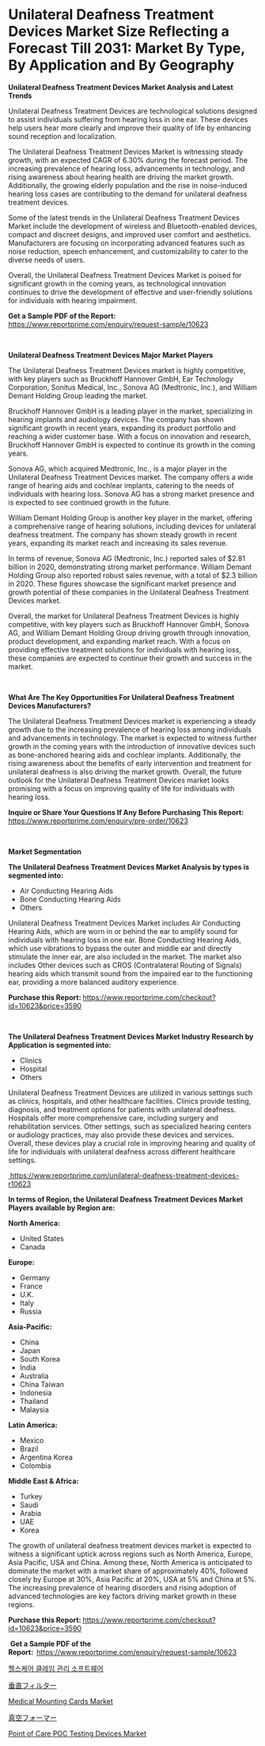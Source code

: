 <p><h1>Unilateral Deafness Treatment Devices Market Size Reflecting a Forecast Till 2031: Market By Type, By Application and By Geography</h1></p><p><strong>Unilateral Deafness Treatment Devices Market Analysis and Latest Trends</strong></p>
<p><p>Unilateral Deafness Treatment Devices are technological solutions designed to assist individuals suffering from hearing loss in one ear. These devices help users hear more clearly and improve their quality of life by enhancing sound reception and localization.</p><p>The Unilateral Deafness Treatment Devices Market is witnessing steady growth, with an expected CAGR of 6.30% during the forecast period. The increasing prevalence of hearing loss, advancements in technology, and rising awareness about hearing health are driving the market growth. Additionally, the growing elderly population and the rise in noise-induced hearing loss cases are contributing to the demand for unilateral deafness treatment devices.</p><p>Some of the latest trends in the Unilateral Deafness Treatment Devices Market include the development of wireless and Bluetooth-enabled devices, compact and discreet designs, and improved user comfort and aesthetics. Manufacturers are focusing on incorporating advanced features such as noise reduction, speech enhancement, and customizability to cater to the diverse needs of users.</p><p>Overall, the Unilateral Deafness Treatment Devices Market is poised for significant growth in the coming years, as technological innovation continues to drive the development of effective and user-friendly solutions for individuals with hearing impairment.</p></p>
<p><strong>Get a Sample PDF of the Report:&nbsp;</strong> <a href="https://www.reportprime.com/enquiry/request-sample/10623">https://www.reportprime.com/enquiry/request-sample/10623</a></p>
<p>&nbsp;</p>
<p><strong>Unilateral Deafness Treatment Devices Major Market Players</strong></p>
<p><p>The Unilateral Deafness Treatment Devices market is highly competitive, with key players such as Bruckhoff Hannover GmbH, Ear Technology Corporation, Sonitus Medical, Inc., Sonova AG (Medtronic, Inc.), and William Demant Holding Group leading the market. </p><p>Bruckhoff Hannover GmbH is a leading player in the market, specializing in hearing implants and audiology devices. The company has shown significant growth in recent years, expanding its product portfolio and reaching a wider customer base. With a focus on innovation and research, Bruckhoff Hannover GmbH is expected to continue its growth in the coming years.</p><p>Sonova AG, which acquired Medtronic, Inc., is a major player in the Unilateral Deafness Treatment Devices market. The company offers a wide range of hearing aids and cochlear implants, catering to the needs of individuals with hearing loss. Sonova AG has a strong market presence and is expected to see continued growth in the future.</p><p>William Demant Holding Group is another key player in the market, offering a comprehensive range of hearing solutions, including devices for unilateral deafness treatment. The company has shown steady growth in recent years, expanding its market reach and increasing its sales revenue.</p><p>In terms of revenue, Sonova AG (Medtronic, Inc.) reported sales of $2.81 billion in 2020, demonstrating strong market performance. William Demant Holding Group also reported robust sales revenue, with a total of $2.3 billion in 2020. These figures showcase the significant market presence and growth potential of these companies in the Unilateral Deafness Treatment Devices market.</p><p>Overall, the market for Unilateral Deafness Treatment Devices is highly competitive, with key players such as Bruckhoff Hannover GmbH, Sonova AG, and William Demant Holding Group driving growth through innovation, product development, and expanding market reach. With a focus on providing effective treatment solutions for individuals with hearing loss, these companies are expected to continue their growth and success in the market.</p></p>
<p>&nbsp;</p>
<p><strong>What Are The Key Opportunities For Unilateral Deafness Treatment Devices Manufacturers?</strong></p>
<p><p>The Unilateral Deafness Treatment Devices market is experiencing a steady growth due to the increasing prevalence of hearing loss among individuals and advancements in technology. The market is expected to witness further growth in the coming years with the introduction of innovative devices such as bone-anchored hearing aids and cochlear implants. Additionally, the rising awareness about the benefits of early intervention and treatment for unilateral deafness is also driving the market growth. Overall, the future outlook for the Unilateral Deafness Treatment Devices market looks promising with a focus on improving quality of life for individuals with hearing loss.</p></p>
<p><strong>Inquire or Share Your Questions If Any Before Purchasing This Report:</strong> <a href="https://www.reportprime.com/enquiry/pre-order/10623">https://www.reportprime.com/enquiry/pre-order/10623</a></p>
<p>&nbsp;</p>
<p><strong>Market Segmentation</strong></p>
<p><strong>The Unilateral Deafness Treatment Devices Market Analysis by types is segmented into:</strong></p>
<p><ul><li>Air Conducting Hearing Aids</li><li>Bone Conducting Hearing Aids</li><li>Others</li></ul></p>
<p><p>Unilateral Deafness Treatment Devices Market includes Air Conducting Hearing Aids, which are worn in or behind the ear to amplify sound for individuals with hearing loss in one ear. Bone Conducting Hearing Aids, which use vibrations to bypass the outer and middle ear and directly stimulate the inner ear, are also included in the market. The market also includes Other devices such as CROS (Contralateral Routing of Signals) hearing aids which transmit sound from the impaired ear to the functioning ear, providing a more balanced auditory experience.</p></p>
<p><strong>Purchase this Report:&nbsp;</strong><a href="https://www.reportprime.com/checkout?id=10623&price=3590">https://www.reportprime.com/checkout?id=10623&price=3590</a></p>
<p>&nbsp;</p>
<p><strong>The Unilateral Deafness Treatment Devices Market Industry Research by Application is segmented into:</strong></p>
<p><ul><li>Clinics</li><li>Hospital</li><li>Others</li></ul></p>
<p><p>Unilateral Deafness Treatment Devices are utilized in various settings such as clinics, hospitals, and other healthcare facilities. Clinics provide testing, diagnosis, and treatment options for patients with unilateral deafness. Hospitals offer more comprehensive care, including surgery and rehabilitation services. Other settings, such as specialized hearing centers or audiology practices, may also provide these devices and services. Overall, these devices play a crucial role in improving hearing and quality of life for individuals with unilateral deafness across different healthcare settings.</p></p>
<p><a href="https://www.reportprime.com/unilateral-deafness-treatment-devices-r10623">&nbsp;https://www.reportprime.com/unilateral-deafness-treatment-devices-r10623</a></p>
<p><strong>In terms of Region, the Unilateral Deafness Treatment Devices Market Players available by Region are:</strong></p>
<p>
    <p> <strong> North America: </strong>
        <ul>
            <li>United States</li>
            <li>Canada</li>
        </ul>
        </p> 
    <p> <strong> Europe: </strong>
        <ul>
            <li>Germany</li>
            <li>France</li>
            <li>U.K.</li>
            <li>Italy</li>
            <li>Russia</li>
        </ul>
        </p> 
    <p> <strong> Asia-Pacific: </strong>
        <ul>
            <li>China</li>
            <li>Japan</li>
            <li>South Korea</li>
            <li>India</li>
            <li>Australia</li>
            <li>China Taiwan</li>
            <li>Indonesia</li>
            <li>Thailand</li>
            <li>Malaysia</li>
        </ul>
        </p> 
    <p> <strong> Latin America: </strong>
        <ul>
            <li>Mexico</li>
            <li>Brazil</li>
            <li>Argentina Korea</li>
            <li>Colombia</li>
        </ul>
        </p> 
    <p> <strong> Middle East & Africa: </strong>
        <ul>
            <li>Turkey</li>
            <li>Saudi</li>
            <li>Arabia</li>
            <li>UAE</li>
            <li>Korea</li>
        </ul>
    </p>
    </p>
<p><p>The growth of unilateral deafness treatment devices market is expected to witness a significant uptick across regions such as North America, Europe, Asia Pacific, USA and China. Among these, North America is anticipated to dominate the market with a market share of approximately 40%, followed closely by Europe at 30%, Asia Pacific at 20%, USA at 5% and China at 5%. The increasing prevalence of hearing disorders and rising adoption of advanced technologies are key factors driving market growth in these regions.</p></p>
<p><strong>Purchase this Report: </strong><a href="https://www.reportprime.com/checkout?id=10623&price=3590">https://www.reportprime.com/checkout?id=10623&price=3590</a></p>
<p>&nbsp;<strong>Get a Sample PDF of the Report:&nbsp;&nbsp;</strong><a href="https://www.reportprime.com/enquiry/request-sample/10623">https://www.reportprime.com/enquiry/request-sample/10623</a></p>
<p><strong></strong></p>
<p><p><a href="https://github.com/iansanftyord09878/Market-Research-Report-List-1/blob/main/237496722002.md">헬스케어 클레임 관리 소프트웨어</a></p><p><a href="https://medium.com/@mad.jake/%E6%AC%A1%E3%81%AE%E6%96%87%E3%82%92%E6%97%A5%E6%9C%AC%E8%AA%9E%E3%81%AB%E7%BF%BB%E8%A8%B3%E3%81%97%E3%81%A6%E3%81%8F%E3%81%A0%E3%81%95%E3%81%84-%E5%9E%82%E7%9B%B4%E3%83%95%E3%82%A3%E3%83%AB%E3%82%BF%E3%83%BC%E3%83%9E%E3%83%BC%E3%82%B1%E3%83%83%E3%83%88%E3%81%AF-2031%E5%B9%B4%E3%81%BE%E3%81%A7%E3%81%AE%E5%B8%82%E5%A0%B4%E3%82%B7%E3%82%A7%E3%82%A2-%E3%82%B5%E3%82%A4%E3%82%BA-%E4%BA%88%E6%B8%AC%E3%82%92%E4%B8%AD%E5%BF%83%E3%81%AB%E3%81%97%E3%81%A6%E3%81%84%E3%81%BE%E3%81%99-c61f98da78f9">垂直フィルター</a></p><p><a href="https://github.com/yemakinde/Market-Research-Report-List-2/blob/main/medical-mounting-cards-market.md">Medical Mounting Cards Market</a></p><p><a href="https://medium.com/@jordymiller39/%E7%9C%9F%E7%A9%BA%E6%88%90%E5%BD%A2%E6%A9%9F%E5%B8%82%E5%A0%B4%E3%81%AF-%E5%B8%82%E5%A0%B4%E3%82%B7%E3%82%A7%E3%82%A2-%E3%82%B5%E3%82%A4%E3%82%BA-2031%E5%B9%B4%E3%81%BE%E3%81%A7%E3%81%AE%E4%BA%88%E6%B8%AC%E3%81%BE%E3%81%A7%E7%84%A6%E7%82%B9%E3%82%92%E5%BD%93%E3%81%A6%E3%81%A6%E3%81%84%E3%81%BE%E3%81%99-5a611ce147b9">真空フォーマー</a></p><p><a href="https://github.com/jsmusil/Market-Research-Report-List-2/blob/main/point-of-care-poc-testing-devices-market.md">Point of Care POC Testing Devices Market</a></p></p>
